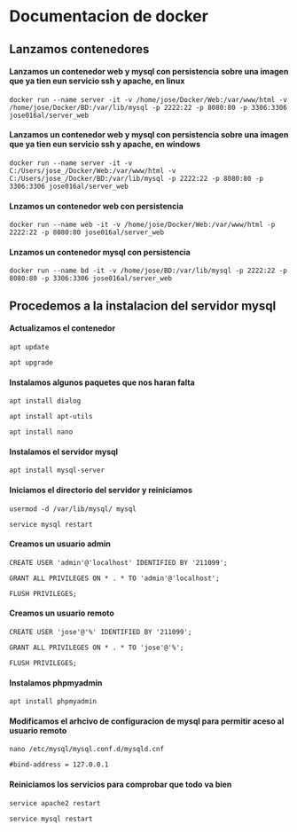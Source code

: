 # Documentacion de docker

## Lanzamos contenedores

#### Lanzamos un contenedor web y mysql con persistencia sobre una imagen que ya tien eun servicio ssh y apache, en linux
```
docker run --name server -it -v /home/jose/Docker/Web:/var/www/html -v /home/jose/Docker/BD:/var/lib/mysql -p 2222:22 -p 8080:80 -p 3306:3306 jose016al/server_web
```

#### Lanzamos un contenedor web y mysql con persistencia sobre una imagen que ya tien eun servicio ssh y apache, en windows
```
docker run --name server -it -v C:/Users/jose_/Docker/Web:/var/www/html -v C:/Users/jose_/Docker/BD:/var/lib/mysql -p 2222:22 -p 8080:80 -p 3306:3306 jose016al/server_web
```

#### Lnzamos un contenedor web con persistencia
```
docker run --name web -it -v /home/jose/Docker/Web:/var/www/html -p 2222:22 -p 8080:80 jose016al/server_web   
```

#### Lnzamos un contenedor mysql con persistencia
```
docker run --name bd -it -v /home/jose/BD:/var/lib/mysql -p 2222:22 -p 8080:80 -p 3306:3306 jose016al/server_web
```

## Procedemos a la instalacion del servidor mysql 

#### Actualizamos el contenedor
```
apt update
```
```
apt upgrade
```

#### Instalamos algunos paquetes que nos haran falta
```
apt install dialog
```
```
apt install apt-utils
```
```
apt install nano
```

#### Instalamos el servidor mysql
```
apt install mysql-server
```

#### Iniciamos el directorio del servidor y reiniciamos
```
usermod -d /var/lib/mysql/ mysql
```
```
service mysql restart
```

#### Creamos un usuario admin
```
CREATE USER 'admin'@'localhost' IDENTIFIED BY '211099';
```
```
GRANT ALL PRIVILEGES ON * . * TO 'admin'@'localhost';
```
```
FLUSH PRIVILEGES;
```

#### Creamos un usuario remoto
```
CREATE USER 'jose'@'%' IDENTIFIED BY '211099';
```
```
GRANT ALL PRIVILEGES ON * . * TO 'jose'@'%';
```
```
FLUSH PRIVILEGES;
```

#### Instalamos phpmyadmin
```
apt install phpmyadmin
```

#### Modificamos el arhcivo de configuracion de mysql para permitir aceso al usuario remoto
```
nano /etc/mysql/mysql.conf.d/mysqld.cnf
```
```
#bind-address = 127.0.0.1
```

#### Reiniciamos los servicios para comprobar que todo va bien 
```
service apache2 restart
```
```
service mysql restart
```